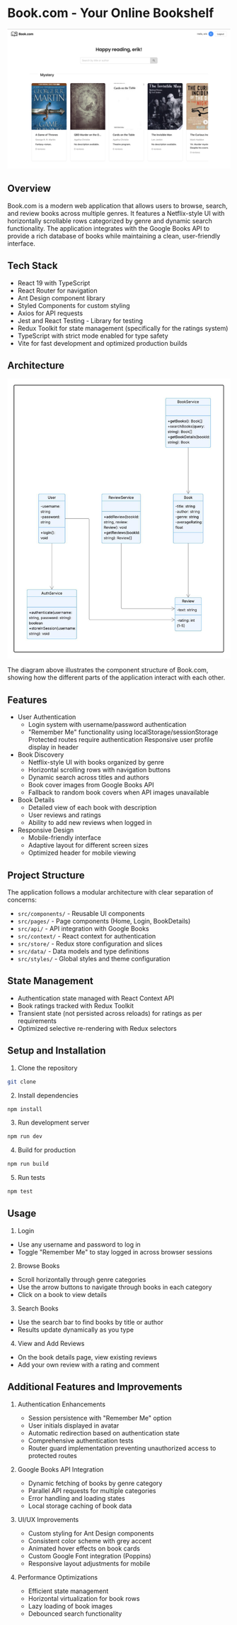 # Book.com - Your Online Bookshelf

![Book.com Architecture](/images/Introduction.png)

## Overview

Book.com is a modern web application that allows users to browse, search, and review books across multiple genres. It features a Netflix-style UI with horizontally scrollable rows categorized by genre and dynamic search functionality. The application integrates with the Google Books API to provide a rich database of books while maintaining a clean, user-friendly interface.

## Tech Stack

- React 19 with TypeScript
- React Router for navigation
- Ant Design component library
- Styled Components for custom styling
- Axios for API requests
- Jest and React Testing - Library for testing
- Redux Toolkit for state management (specifically for the ratings system)
- TypeScript with strict mode enabled for type safety
- Vite for fast development and optimized production builds

## Architecture

![Book.com Architecture](/images/Diagram.jpeg)

The diagram above illustrates the component structure of Book.com, showing how the different parts of the application interact with each other.

## Features

- User Authentication
  - Login system with username/password authentication
  - "Remember Me" functionality using localStorage/sessionStorage
    Protected routes require authentication
    Responsive user profile display in header
- Book Discovery
  - Netflix-style UI with books organized by genre
  - Horizontal scrolling rows with navigation buttons
  - Dynamic search across titles and authors
  - Book cover images from Google Books API
  - Fallback to random book covers when API images unavailable
- Book Details
  - Detailed view of each book with description
  - User reviews and ratings
  - Ability to add new reviews when logged in
- Responsive Design
  - Mobile-friendly interface
  - Adaptive layout for different screen sizes
  - Optimized header for mobile viewing

## Project Structure

The application follows a modular architecture with clear separation of concerns:

- `src/components/` - Reusable UI components
- `src/pages/` - Page components (Home, Login, BookDetails)
- `src/api/` - API integration with Google Books
- `src/context/` - React context for authentication
- `src/store/` - Redux store configuration and slices
- `src/data/` - Data models and type definitions
- `src/styles/` - Global styles and theme configuration

## State Management

- Authentication state managed with React Context API
- Book ratings tracked with Redux Toolkit
- Transient state (not persisted across reloads) for ratings as per requirements
- Optimized selective re-rendering with Redux selectors

## Setup and Installation

1. Clone the repository

```bash
git clone
```

2. Install dependencies

```bash
npm install
```

3. Run development server

```bash
npm run dev
```

4. Build for production

```bash
npm run build
```

5. Run tests

```bash
npm test
```

## Usage

1. Login

- Use any username and password to log in
- Toggle "Remember Me" to stay logged in across browser sessions

2. Browse Books

- Scroll horizontally through genre categories
- Use the arrow buttons to navigate through books in each category
- Click on a book to view details

3. Search Books

- Use the search bar to find books by title or author
- Results update dynamically as you type

4. View and Add Reviews

- On the book details page, view existing reviews
- Add your own review with a rating and comment

## Additional Features and Improvements

1. Authentication Enhancements

   - Session persistence with "Remember Me" option
   - User initials displayed in avatar
   - Automatic redirection based on authentication state
   - Comprehensive authentication tests
   - Router guard implementation preventing unauthorized access to protected routes

2. Google Books API Integration

   - Dynamic fetching of books by genre category
   - Parallel API requests for multiple categories
   - Error handling and loading states
   - Local storage caching of book data

3. UI/UX Improvements

   - Custom styling for Ant Design components
   - Consistent color scheme with grey accent
   - Animated hover effects on book cards
   - Custom Google Font integration (Poppins)
   - Responsive layout adjustments for mobile

4. Performance Optimizations
   - Efficient state management
   - Horizontal virtualization for book rows
   - Lazy loading of book images
   - Debounced search functionality
